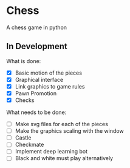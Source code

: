 # Chess
A chess game in python

## In Development
What is done:
- [x] Basic motion of the pieces
- [x] Graphical interface
- [x] Link graphics to game rules
- [x] Pawn Promotion
- [x] Checks

What needs to be done:
- [ ] Make svg files for each of the pieces
- [ ] Make the graphics scaling with the window
- [ ] Castle
- [ ] Checkmate
- [ ] Implement deep learning bot
- [ ] Black and white must play alternatively
